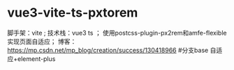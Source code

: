 # vue3-vite-ts-pxtorem
脚手架：vite ; 
技术栈：vue3 ts ；
使用postcss-plugin-px2rem和amfe-flexible实现页面自适应；
博客：https://mp.csdn.net/mp_blog/creation/success/130418966
#分支base 
自适应+element-plus 
